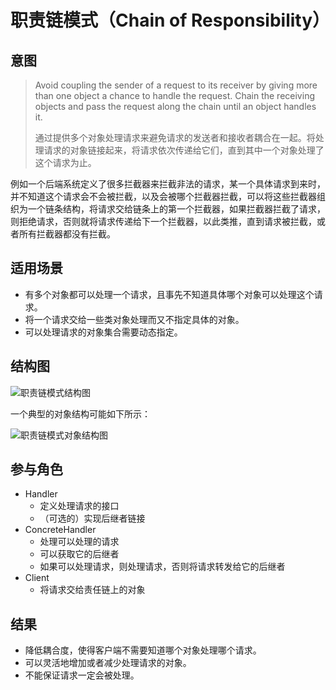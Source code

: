 # 职责链模式（Chain of Responsibility）

## 意图

> Avoid coupling the sender of a request to its receiver by giving more than one object a chance to handle the request. Chain the receiving objects and pass the request along the chain until an object handles it.
>
> 通过提供多个对象处理请求来避免请求的发送者和接收者耦合在一起。将处理请求的对象链接起来，将请求依次传递给它们，直到其中一个对象处理了这个请求为止。

例如一个后端系统定义了很多拦截器来拦截非法的请求，某一个具体请求到来时，并不知道这个请求会不会被拦截，以及会被哪个拦截器拦截，可以将这些拦截器组织为一个链条结构，将请求交给链条上的第一个拦截器，如果拦截器拦截了请求，则拒绝请求，否则就将请求传递给下一个拦截器，以此类推，直到请求被拦截，或者所有拦截器都没有拦截。

## 适用场景

- 有多个对象都可以处理一个请求，且事先不知道具体哪个对象可以处理这个请求。
- 将一个请求交给一些类对象处理而又不指定具体的对象。
- 可以处理请求的对象集合需要动态指定。

## 结构图

![职责链模式结构图](https://youdu-markdown.oss-cn-shanghai.aliyuncs.com/20191206210133.png)

一个典型的对象结构可能如下所示：

![职责链模式对象结构图](https://youdu-markdown.oss-cn-shanghai.aliyuncs.com/20191206210134.png)

## 参与角色

- Handler
  - 定义处理请求的接口
  - （可选的）实现后继者链接
- ConcreteHandler
  - 处理可以处理的请求
  - 可以获取它的后继者
  - 如果可以处理请求，则处理请求，否则将请求转发给它的后继者
- Client
  - 将请求交给责任链上的对象

## 结果

- 降低耦合度，使得客户端不需要知道哪个对象处理哪个请求。
- 可以灵活地增加或者减少处理请求的对象。
- 不能保证请求一定会被处理。
